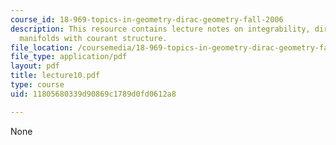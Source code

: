 ```yaml
---
course_id: 18-969-topics-in-geometry-dirac-geometry-fall-2006
description: This resource contains lecture notes on integrability, dirac maps, and
  manifolds with courant structure.
file_location: /coursemedia/18-969-topics-in-geometry-dirac-geometry-fall-2006/11805680339d90869c1789d0fd0612a8_lecture10.pdf
file_type: application/pdf
layout: pdf
title: lecture10.pdf
type: course
uid: 11805680339d90869c1789d0fd0612a8

---
```

None